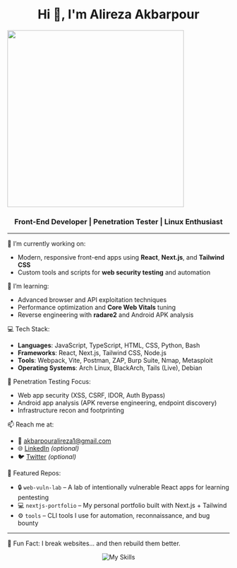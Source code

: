 <h1 align="center">Hi 👋, I'm Alireza Akbarpour</h1>
<img src="https://user-images.githubusercontent.com/74038190/221352987-68da234d-4d62-4e9d-9d7f-098dc657c2dc.gif" width="400">
<h3 align="center">Front-End Developer | Penetration Tester | Linux Enthusiast</h3>

---

🔭 I’m currently working on:
- Modern, responsive front-end apps using **React**, **Next.js**, and **Tailwind CSS**
- Custom tools and scripts for **web security testing** and automation

🌱 I’m learning:
- Advanced browser and API exploitation techniques  
- Performance optimization and **Core Web Vitals** tuning  
- Reverse engineering with **radare2** and Android APK analysis

💻 Tech Stack:
- **Languages**: JavaScript, TypeScript, HTML, CSS, Python, Bash
- **Frameworks**: React, Next.js, Tailwind CSS, Node.js
- **Tools**: Webpack, Vite, Postman, ZAP, Burp Suite, Nmap, Metasploit
- **Operating Systems**: Arch Linux, BlackArch, Tails (Live), Debian

🔐 Penetration Testing Focus:
- Web app security (XSS, CSRF, IDOR, Auth Bypass)
- Android app analysis (APK reverse engineering, endpoint discovery)
- Infrastructure recon and footprinting

📫 Reach me at:
- 📧 akbarpouralireza1@gmail.com
- 🌐 [LinkedIn](https://linkedin.com/in/your-profile) *(optional)*
- 🐦 [Twitter](https://twitter.com/yourhandle) *(optional)*

📂 Featured Repos:
- 🔒 `web-vuln-lab` – A lab of intentionally vulnerable React apps for learning pentesting
- 💻 `nextjs-portfolio` – My personal portfolio built with Next.js + Tailwind
- ⚙️ `tools` – CLI tools I use for automation, reconnaissance, and bug bounty

---

🧠 Fun Fact: I break websites... and then rebuild them better.

<p align="center">
  <img src="https://skillicons.dev/icons?i=js,ts,react,nextjs,tailwind,html,css,linux,bash,python" alt="My Skills" />
</p>
